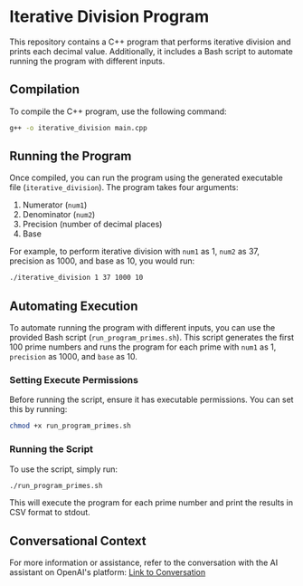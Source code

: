 # Iterative Division Program

This repository contains a C++ program that performs iterative division and prints each decimal value. Additionally, it includes a Bash script to automate running the program with different inputs.

## Compilation

To compile the C++ program, use the following command:

```bash
g++ -o iterative_division main.cpp
```

## Running the Program

Once compiled, you can run the program using the generated executable file (`iterative_division`). The program takes four arguments:

1. Numerator (`num1`)
2. Denominator (`num2`)
3. Precision (number of decimal places)
4. Base

For example, to perform iterative division with `num1` as 1, `num2` as 37, precision as 1000, and base as 10, you would run:

```bash
./iterative_division 1 37 1000 10
```

## Automating Execution

To automate running the program with different inputs, you can use the provided Bash script (`run_program_primes.sh`). This script generates the first 100 prime numbers and runs the program for each prime with `num1` as 1, `precision` as 1000, and `base` as 10.

### Setting Execute Permissions

Before running the script, ensure it has executable permissions. You can set this by running:

```bash
chmod +x run_program_primes.sh
```

### Running the Script

To use the script, simply run:

```bash
./run_program_primes.sh
```

This will execute the program for each prime number and print the results in CSV format to stdout.

## Conversational Context

For more information or assistance, refer to the conversation with the AI assistant on OpenAI's platform: [Link to Conversation](https://chatgpt.com/share/d6c23cad-3542-4db9-83d9-04e3e110d218)
